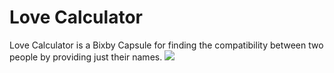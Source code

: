 # Love Calculator
Love Calculator is a Bixby Capsule for finding the compatibility between two people by providing just their names.
![](https://raw.githubusercontent.com/Maljean/Love-Calculator/master/screenshot.png)
